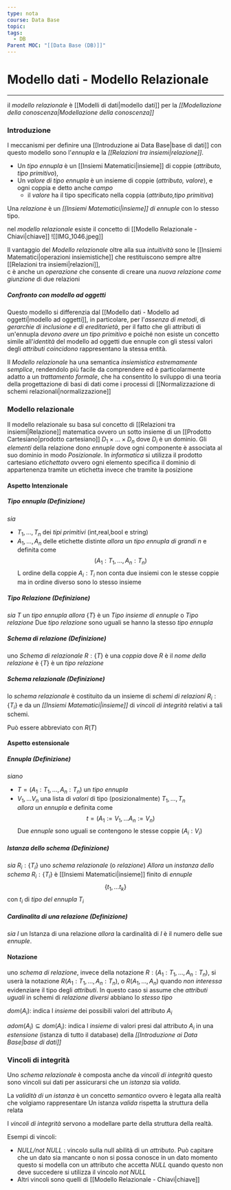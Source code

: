 ```yaml
---
type: nota
course: Data Base
topic: 
tags:
  - DB
Parent MOC: "[[Data Base (DB)]]"
---
```


# Modello dati - Modello Relazionale
---
il _modello relazionale_ è  [[Modelli di dati|modello dati]] per la _[[Modellazione della conoscenza|Modellazione della conoscenza]]_

### Introduzione
I meccanismi per definire una [[Introduzione ai Data Base|base di dati]] con questo modello sono l'_ennupla_ e la _[[Relazioni tra insiemi|relazione]]_. 

- Un _tipo ennupla_ è un [[Insiemi Matematici|insieme]] di coppie (_attributo, tipo primitivo_), 
- Un _valore di tipo ennupla_ è un insieme di coppie (_attributo, valore_), e ogni coppia e detto anche _campo_
	- il _valore_ ha il tipo specificato nella coppia (_attributo,tipo primitiva_)

Una _relazione_ è un _[[Insiemi Matematici|insieme]] di ennuple_ con lo stesso tipo. 

nel _modello relazionale_ esiste il concetto di [[Modello Relazionale - Chiavi|chiave]]
![[IMG_1046.jpeg]]

Il vantaggio del _Modello relazionale_ oltre alla sua _intuitività_ sono le [[Insiemi Matematici|operazioni insiemistiche]] che restituiscono sempre altre [[Relazioni tra insiemi|relazioni]],  
c è anche un _operazione_ che consente di creare una _nuova relazione come giunzione_ di due relazioni

##### Confronto con modello ad oggetti
Questo modello si differenzia dal [[Modello dati - Modello ad oggetti|modello ad oggetti]], in particolare, per l'_assenza di metodi_, di _gerarchie di inclusione e di ereditarietà_, per il fatto che gli attributi di un'ennupla _devono avere un tipo primitivo_ e poiché non esiste un concetto simile all'_identità_ del modello ad oggetti due ennuple con gli stessi valori degli _attributi coincidono_ rappresentano la stessa entità.
 
 Il _Modello relazionale_ ha una semantica _insiemistica estremamente semplice_, rendendolo più facile da comprendere ed è particolarmente adatto a un _trattamento formale_, che ha consentito lo sviluppo di una teoria della progettazione di basi di dati come i processi di [[Normalizzazione di schemi relazionali|normalizzazione]] 




### Modello relazionale
Il modello relazionale su basa sul concetto di [[Relazioni tra insiemi|Relazione]] matematica ovvero un sotto insieme di un [[Prodotto Cartesiano|prodotto cartesiano]] $D_{1}\times \dots \times D_{n}$ dove $D_{i}$ è un dominio.
Gli _elementi_ della relazione dono _ennuple_ dove ogni componente è associata al suo dominio in modo _Posizionale_.
In _informatica_ si utilizza il prodotto cartesiano _etichettato_ ovvero ogni elemento specifica il dominio di appartenenza tramite un etichetta invece che tramite la posizione

#### Aspetto Intenzionale

##### Tipo ennupla (Definizione)
_sia_ 
- $T_{1},\dots,T_{n}$ dei _tipi primitivi_ (int,real,bool e string) 
- $A_{1},\dots,A_{n}$ delle etichette distinte
_allora_ un _tipo ennupla di grandi $n$_ e definita come $$(A_{1}:T_{1},\dots,A_{n}:T_{n})$$L ordine della coppie $A_{i}:T_{i}$ non conta due insiemi con le stesse coppie ma in ordine diverso sono lo stesso insieme

##### Tipo Relazione (Definizione)
_sia_ $T$ un _tipo ennupla_
_allora_ $\{ T \}$ è un _Tipo insieme di ennuple_ o _Tipo relazione_
Due _tipo relazione_ sono uguali se hanno la stesso _tipo ennupla_

##### Schema di relazione (Definizione)
uno _Schema di relazionale_ $R:\{T\}$ è una _coppia_ dove $R$ è il _nome della relazione_ è $\{T\}$ è  un _tipo relazione_

##### Schema relazionale (Definizione)
lo _schema relazionale_ è costituito da un insieme di _schemi di relazioni_ $R_{i}:\{T_{i}\}$ e da un _[[Insiemi Matematici|insieme]]_ di _vincoli di integrità_ relativi a tali schemi.

Può essere abbreviato con $R(T)$

#### Aspetto estensionale

##### Ennupla (Definizione)
_siano_ 
- $T=(A_{1}:T_{1},\dots,A_{n}:T_{n})$ un _tipo ennupla_
- $V_{1},\dots V_{n}$ una lista di _valori_ di tipo (posizionalmente) $T_{1},\dots,T_{n}$   
_allora_ un _ennupla_ e definita come $$t=(A_{1}:=V_{1},\dots A_{n}:=V_{n})$$
Due _ennuple_ sono uguali se contengono le stesse coppie $(A_{i}:V_{i})$

##### Istanza dello schema (Definizione)
_sia_ $R_{i}:\{ T_{i} \}$ uno _schema relazionale_ (o _relazione_)
_Allora_ un _instanza dello schema_ $R_{i}:\{ T_{i} \}$ è [[Insiemi Matematici|insieme]] finito di _ennuple_ $$\{ t_1,\dots t_k \}$$ con $t_{i}$ di _tipo del ennupla_ $T_i$

##### Cardinalita di una relazione (Definizione)
_sia_ $I$ un Istanza di una relazione
_allora_ la cardinalità di $I$ è il numero delle sue _ennuple_.



#### Notazione
uno _schema di relazione_, invece della
notazione $R : {(A_1 : T_1, \dots , A_n : T_n)}$, 
si userà la notazione $R(A_1 : T_1, \dots , A_n : T_n)$, o  $R(A_1, \dots , A_n)$ quando _non interessa_ evidenziare il tipo degli _attributi_.
In questo caso si assume che _attributi uguali_ in schemi di _relazione diversi_ abbiano lo _stesso tipo_

$dom(A_i)$: indica l _insieme_ dei possibili valori
del attributo $A_i$ 

$adom(A_i) \subseteq dom(A_{i})$: indica l _insieme_ di valori presi dal attributo $A_{i}$ in una _estensione_ (istanza di tutto il database) della _[[Introduzione ai Data Base|base di dati]]_



### Vincoli di integrità
Uno _schema relazionale_ è composta anche da _vincoli di integrità_ questo sono vincoli sui dati per assicurarsi che un _istanza_ sia _valida_.

La _validità di un istanza_ è un concetto _semantico_ ovvero è legata alla realtà che volgiamo rappresentare
Un istanza _valida_ rispetta la struttura della relata 

I _vincoli di integrità_ servono a modellare parte della struttura della realtà.

Esempi di vincoli:
- _NULL/not NULL_ : vincolo sulla null abilità di un _attributo_. Può capitare che un dato sia mancante o non si possa conosce in un dato momento questo si modella con un attributo che accetta _NULL_ quando questo non deve succedere si utilizza il vincolo _not NULL_
- Altri vincoli sono quelli di [[Modello Relazionale - Chiavi|chiave]]

